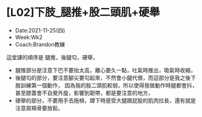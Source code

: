# [L02]下肢_腿推+股二頭肌+硬舉

* Date:2021-11-25(四)
* Week:Wk2
* Coach:Brandon教練

這堂課的順序是 腿推，後腿勾，硬舉，

* 腿推部分是注意下巴不要抬太高，離心要久一點，吐氣時推出，吸氣時收縮，
* 後腿勾的部分，要注意腳尖要勾起來，不然會小腿代償，而這部分是我之後下肢訓練第一個動作，
因為我的股二頭肌較弱，所以使得我做動作時腿都會抖，甚至膝蓋會不自覺外旋，影響到韌帶，都是要注意的地方，
* 硬舉的部分，不要用手去拖槓，蹲下時感受大腿跟屁股的肌肉拉長，還有就是注意肩頰骨要放鬆。

